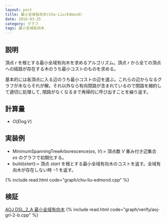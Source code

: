 ```yaml
---
layout: post
title: 最小全域有向木(Chu-Liu/Edmond)
date: 2018-03-25
category: グラフ
tags: 最小全域有向木
---
```


## 説明
頂点 $r$ を根とする最小全域有向木を求めるアルゴリズム。頂点 $r$ から全ての頂点への経路が存在する木のうち最小コストのものを求める。

基本的には各頂点に入る辺のうち最小コストの辺を選ぶ。これらの辺からなるグラフが木ならそれが解。それ以外なら有向閉路が含まれているので閉路を縮約して適切に処理して, 閉路がなくなるまで再帰的に呼び出すことを繰り返す。

## 計算量
* $O(E \log V)$

## 実装例

* MinimumSpanningTreeArborescence($es$, $V$):= 頂点数 $V$ 重み付き辺集合 $es$ のグラフで初期化する。
* build($start)$:= 頂点 $start$ を根とする最小全域有向木のコストを返す。全域有向木が存在しない時 $-1$ を返す。

{% include read.html  code="graph/chu-liu-edmond.cpp" %}

## 検証

[AOJ DSL_2_A 最小全域有向木](http://judge.u-aizu.ac.jp/onlinejudge/description.jsp?id=GRL_2_B&lang=jp)
{% include read.html code="graph/verify/aoj-grl-2-b.cpp" %}
